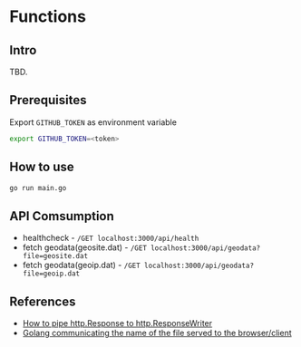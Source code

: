 # Functions

## Intro

TBD.

## Prerequisites

Export `GITHUB_TOKEN` as environment variable

```bash
export GITHUB_TOKEN=<token>
```

## How to use

```bash
go run main.go
```

## API Comsumption

- healthcheck - `/GET localhost:3000/api/health`
- fetch geodata(geosite.dat) - `/GET localhost:3000/api/geodata?file=geosite.dat`
- fetch geodata(geoip.dat) - `/GET localhost:3000/api/geodata?file=geoip.dat`

## References

- [How to pipe http.Response to http.ResponseWriter](https://stackoverflow.com/questions/28891531/piping-http-response-to-http-responsewriter)
- [Golang communicating the name of the file served to the browser/client](https://stackoverflow.com/questions/44510661/golang-communicating-the-name-of-the-file-served-to-the-browser-client)

